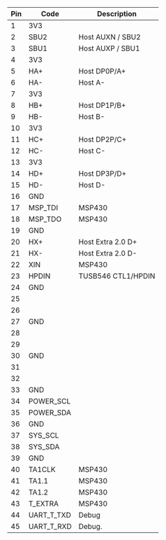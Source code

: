 
| Pin | Code       | Description                              | 
|-----|------------|------------------------------------------|
|  1  | 3V3        |                                          |
|  2  | SBU2       | Host AUXN / SBU2                     |
|  3  | SBU1       | Host AUXP / SBU1                     |
|  4  | 3V3        |                                          |
|  5  | HA+        | Host DP0P/A+                     |
|  6  | HA-        | Host A-                     |
|  7  | 3V3        |                                          |
|  8  | HB+        | Host DP1P/B+                     |
|  9  | HB-        | Host B-                     |
| 10  | 3V3        |                                          |
| 11  | HC+        | Host DP2P/C+                     |
| 12  | HC-        | Host C-                     |
| 13  | 3V3        |                                          |
| 14  | HD+        | Host DP3P/D+                     |
| 15  | HD-        | Host D-                     |
| 16  | GND        |                                          |
| 17  | MSP_TDI    | MSP430                     |
| 18  | MSP_TDO    | MSP430                     |
| 19  | GND        |                     |
| 20  | HX+        | Host Extra 2.0 D+                     |
| 21  | HX-        | Host Extra 2.0 D-                     |
| 22  | XIN        | MSP430    |
| 23  | HPDIN      | TUSB546 CTL1/HPDIN     |
| 24  | GND        |                                          |
| 25  |            |                        |
| 26  |            |                        |
| 27  | GND        |                     |
| 28  |            |                        |
| 29  |            |                        |
| 30  | GND        |                     |
| 31  |            |                        |
| 32  |            |                        |
| 33  | GND        |                     |
| 34  | POWER_SCL  |                        |
| 35  | POWER_SDA  |                        |
| 36  | GND        |                     |
| 37  | SYS_SCL    |                        |
| 38  | SYS_SDA    |                       |
| 39  | GND        |                     |
| 40  | TA1CLK     | MSP430    |
| 41  | TA1.1      | MSP430    |
| 42  | TA1.2      | MSP430    |
| 43  | T_EXTRA    | MSP430    |
| 44  | UART_T_TXD | Debug  |                                    |         |      | GP0.   |
| 45  | UART_T_RXD | Debug. |                                    |         |      | GP1    |